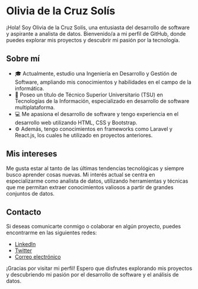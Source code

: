 # Olivia de la Cruz Solís

¡Hola! Soy Olivia de la Cruz Solís, una entusiasta del desarrollo de software y aspirante a analista de datos. Bienvenido/a a mi perfil de GitHub, donde puedes explorar mis proyectos y descubrir mi pasión por la tecnología.

## Sobre mí
- 🎓 Actualmente, estudio una Ingeniería en Desarrollo y Gestión de Software, ampliando mis conocimientos y habilidades en el campo de la informática.
- 💼 Poseo un título de Técnico Superior Universitario (TSU) en Tecnologías de la Información, especializado en desarrollo de software multiplataforma.
- 💻 Me apasiona el desarrollo de software y tengo experiencia en el desarrollo web utilizando HTML, CSS y Bootstrap.
- ⚙️ Además, tengo conocimientos en frameworks como Laravel y React.js, los cuales he utilizado en proyectos anteriores.

## Mis intereses
Me gusta estar al tanto de las últimas tendencias tecnológicas y siempre busco aprender cosas nuevas. Mi interés actual se centra en especializarme como analista de datos, utilizando herramientas y técnicas que me permitan extraer conocimientos valiosos a partir de grandes conjuntos de datos.

## Contacto
Si deseas comunicarte conmigo o colaborar en algún proyecto, puedes encontrarme en las siguientes redes:

- [LinkedIn](https://www.linkedin.com/in/oliviacruz)
- [Twitter](https://twitter.com/oliviacruz)
- [Correo electrónico](mailto:al222011321@gmail.com)

¡Gracias por visitar mi perfil! Espero que disfrutes explorando mis proyectos y descubriendo mi pasión por el desarrollo de software y el análisis de datos.
